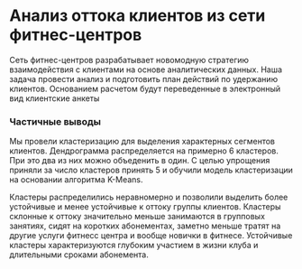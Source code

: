 # Анализ оттока клиентов из сети фитнес-центров

Сеть фитнес-центров разрабатывает новомодную стратегию взаимодействия с клиентами на основе аналитических данных. Наша задача провести анализ и подготовить план действий по удержанию клиентов. Основанием расчетом будут переведенные в электронный вид клиентские анкеты

### Частичные выводы

Мы провели кластеризацию для выделения характерных сегментов клиентов. Дендрограмма распределяется на примерно 6 кластеров. При это два из них можно объеденить в один. С целью упрощения приняли за число кластеров принять 5 и обучили модель кластеризации на основании алгоритма K-Means.

Кластеры распределились неравномерно и позволили выделить более устойчивые и менее устойчивые к оттоку группы клиентов. Кластеры склонные к оттоку значительно меньше занимаются в групповых занятиях, сидят на коротких абонементах, заметно меньше тратят на другие услуги фитнесс центра и вообще новички в фитнесе. Устойчивые кластеры характеризуются глубоким участием в жизни клуба и длительными сроками абонемента.
